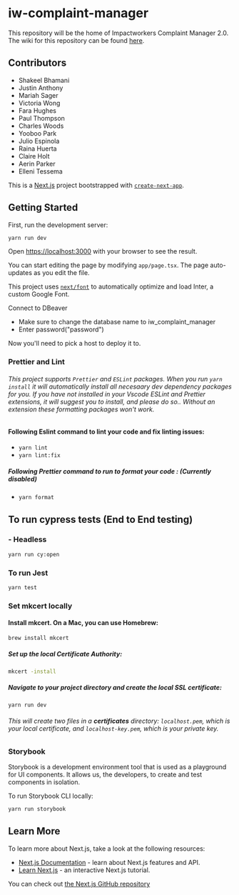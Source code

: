 # iw-complaint-manager

This repository will be the home of Impactworkers Complaint Manager 2.0. The wiki for this repository can be found [here](https://impactworkers.github.io/iw-complaint-manager/).

## Contributors

-   Shakeel Bhamani
-   Justin Anthony
-   Mariah Sager
-   Victoria Wong
-   Fara Hughes
-   Paul Thompson
-   Charles Woods
-   Yooboo Park
-   Julio Espinola
-   Raina Huerta
-   Claire Holt
-   Aerin Parker
-   Elleni Tessema

This is a [Next.js](https://nextjs.org/) project bootstrapped with [`create-next-app`](https://github.com/vercel/next.js/tree/canary/packages/create-next-app).

## Getting Started

First, run the development server:

```bash
yarn run dev
```

Open [https://localhost:3000](https://localhost:3000) with your browser to see the result.

You can start editing the page by modifying `app/page.tsx`. The page auto-updates as you edit the file.

This project uses [`next/font`](https://nextjs.org/docs/basic-features/font-optimization) to automatically optimize and load Inter, a custom Google Font.

Connect to DBeaver

-   Make sure to change the database name to iw_complaint_manager
-   Enter password("password")

Now you'll need to pick a host to deploy it to.

### Prettier and Lint

###### This project supports `Prettier` and `ESLint` packages. When you run `yarn install` it will automatically install all necesaary dev dependency packages for you. If you have not installed in your Vscode ESLint and Prettier extensions, it will suggest you to install, and please do so.. Without an extension these formatting packages won't work.

#### Following Eslint command to lint your code and fix linting issues:

-   `yarn lint`
-   `yarn lint:fix`

##### Following Prettier command to run to format your code : (Currently disabled)

-   `yarn format`

## To run cypress tests (End to End testing)

### - Headless

```sh
yarn run cy:open
```

### To run Jest

```sh
yarn test
```

### Set mkcert locally

#### Install mkcert. On a Mac, you can use Homebrew:

```sh
brew install mkcert
```

##### Set up the local Certificate Authority:

```sh
mkcert -install
```

##### Navigate to your project directory and create the local SSL certificate:

```sh
yarn run dev
```

###### This will create two files in a **certificates** directory: `localhost.pem`, which is your local certificate, and `localhost-key.pem`, which is your private key.

### Storybook

Storybook is a development environment tool that is used as a playground for UI components. It allows us, the developers, to create and test components in isolation.

To run Storybook CLI locally:

```sh
yarn run storybook
```

## Learn More

To learn more about Next.js, take a look at the following resources:

-   [Next.js Documentation](https://nextjs.org/docs) - learn about Next.js features and API.
-   [Learn Next.js](https://nextjs.org/learn) - an interactive Next.js tutorial.

You can check out [the Next.js GitHub repository](https://github.com/vercel/next.js/)
